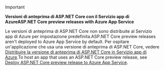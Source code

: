 > [!IMPORTANT]
> <span data-ttu-id="d6406-101">**Versioni di anteprima di ASP.NET Core con il Servizio app di Azure**</span><span class="sxs-lookup"><span data-stu-id="d6406-101">**ASP.NET Core preview releases with Azure App Service**</span></span>
>
> <span data-ttu-id="d6406-102">Le versioni di anteprima di ASP.NET Core non sono distribuite al Servizio app di Azure per impostazione predefinita.</span><span class="sxs-lookup"><span data-stu-id="d6406-102">ASP.NET Core preview releases aren't deployed to Azure App Service by default.</span></span> <span data-ttu-id="d6406-103">Per ospitare un'applicazione che usa una versione di anteprima di ASP.NET Core, vedere [Distribuire la versione di anteprima di ASP.NET Core in Servizio app di Azure](xref:host-and-deploy/azure-apps/index#deploy-aspnet-core-preview-release-to-azure-app-service).</span><span class="sxs-lookup"><span data-stu-id="d6406-103">To host an app that uses an ASP.NET Core preview release, see [Deploy ASP.NET Core preview release to Azure App Service](xref:host-and-deploy/azure-apps/index#deploy-aspnet-core-preview-release-to-azure-app-service).</span></span>
